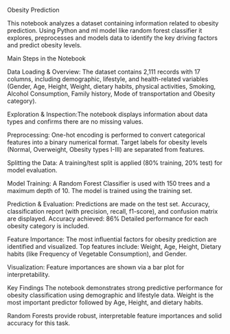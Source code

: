 Obesity Prediction

This notebook analyzes a dataset containing information related to obesity prediction. Using Python and ml model like random forest classifier it explores, preprocesses and models data to identify the key driving factors and predict obesity levels.

Main Steps in the Notebook

Data Loading & Overview:
The dataset contains 2,111 records with 17 columns, including demographic, lifestyle, and health-related variables (Gender, Age, Height, Weight, dietary habits, physical activities, Smoking, Alcohol Consumption, Family history, Mode of transportation and Obesity category).

Exploration & Inspection:The notebook displays information about data types and confirms there are no missing values.

Preprocessing:
One-hot encoding is performed to convert categorical features into a binary numerical format.
Target labels for obesity levels (Normal, Overweight, Obesity types I-III) are separated from features.

Splitting the Data:
A training/test split is applied (80% training, 20% test) for model evaluation.

Model Training:
A Random Forest Classifier is used with 150 trees and a maximum depth of 10.
The model is trained using the training set.

Prediction & Evaluation:
Predictions are made on the test set.
Accuracy, classification report (with precision, recall, f1-score), and confusion matrix are displayed.
Accuracy achieved: 86%
Detailed performance for each obesity category is included.

Feature Importance:
The most influential factors for obesity prediction are identified and visualized.
Top features include: Weight, Age, Height, Dietary habits (like Frequency of Vegetable Consumption), and Gender.

Visualization: Feature importances are shown via a bar plot for interpretability.

Key Findings
The notebook demonstrates strong predictive performance for obesity classification using demographic and lifestyle data.
Weight is the most important predictor followed by Age, Height, and dietary habits.

Random Forests provide robust, interpretable feature importances and solid accuracy for this task.
